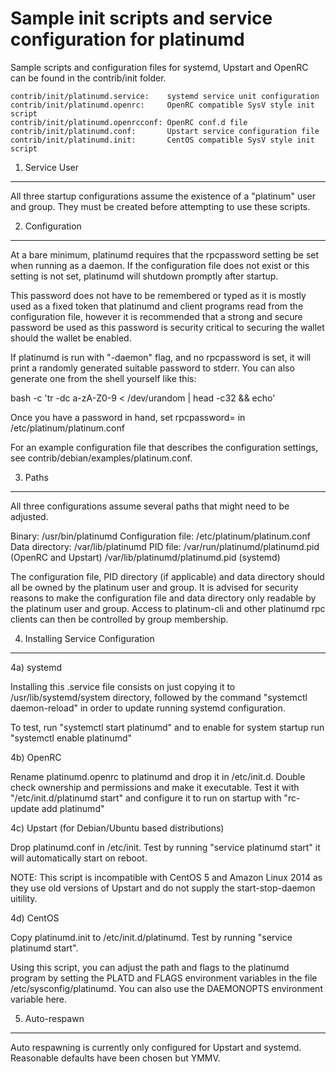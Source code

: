Sample init scripts and service configuration for platinumd
==========================================================

Sample scripts and configuration files for systemd, Upstart and OpenRC
can be found in the contrib/init folder.

    contrib/init/platinumd.service:    systemd service unit configuration
    contrib/init/platinumd.openrc:     OpenRC compatible SysV style init script
    contrib/init/platinumd.openrcconf: OpenRC conf.d file
    contrib/init/platinumd.conf:       Upstart service configuration file
    contrib/init/platinumd.init:       CentOS compatible SysV style init script

1. Service User
---------------------------------

All three startup configurations assume the existence of a "platinum" user
and group.  They must be created before attempting to use these scripts.

2. Configuration
---------------------------------

At a bare minimum, platinumd requires that the rpcpassword setting be set
when running as a daemon.  If the configuration file does not exist or this
setting is not set, platinumd will shutdown promptly after startup.

This password does not have to be remembered or typed as it is mostly used
as a fixed token that platinumd and client programs read from the configuration
file, however it is recommended that a strong and secure password be used
as this password is security critical to securing the wallet should the
wallet be enabled.

If platinumd is run with "-daemon" flag, and no rpcpassword is set, it will
print a randomly generated suitable password to stderr.  You can also
generate one from the shell yourself like this:

bash -c 'tr -dc a-zA-Z0-9 < /dev/urandom | head -c32 && echo'

Once you have a password in hand, set rpcpassword= in /etc/platinum/platinum.conf

For an example configuration file that describes the configuration settings,
see contrib/debian/examples/platinum.conf.

3. Paths
---------------------------------

All three configurations assume several paths that might need to be adjusted.

Binary:              /usr/bin/platinumd
Configuration file:  /etc/platinum/platinum.conf
Data directory:      /var/lib/platinumd
PID file:            /var/run/platinumd/platinumd.pid (OpenRC and Upstart)
                     /var/lib/platinumd/platinumd.pid (systemd)

The configuration file, PID directory (if applicable) and data directory
should all be owned by the platinum user and group.  It is advised for security
reasons to make the configuration file and data directory only readable by the
platinum user and group.  Access to platinum-cli and other platinumd rpc clients
can then be controlled by group membership.

4. Installing Service Configuration
-----------------------------------

4a) systemd

Installing this .service file consists on just copying it to
/usr/lib/systemd/system directory, followed by the command
"systemctl daemon-reload" in order to update running systemd configuration.

To test, run "systemctl start platinumd" and to enable for system startup run
"systemctl enable platinumd"

4b) OpenRC

Rename platinumd.openrc to platinumd and drop it in /etc/init.d.  Double
check ownership and permissions and make it executable.  Test it with
"/etc/init.d/platinumd start" and configure it to run on startup with
"rc-update add platinumd"

4c) Upstart (for Debian/Ubuntu based distributions)

Drop platinumd.conf in /etc/init.  Test by running "service platinumd start"
it will automatically start on reboot.

NOTE: This script is incompatible with CentOS 5 and Amazon Linux 2014 as they
use old versions of Upstart and do not supply the start-stop-daemon uitility.

4d) CentOS

Copy platinumd.init to /etc/init.d/platinumd. Test by running "service platinumd start".

Using this script, you can adjust the path and flags to the platinumd program by
setting the PLATD and FLAGS environment variables in the file
/etc/sysconfig/platinumd. You can also use the DAEMONOPTS environment variable here.

5. Auto-respawn
-----------------------------------

Auto respawning is currently only configured for Upstart and systemd.
Reasonable defaults have been chosen but YMMV.
